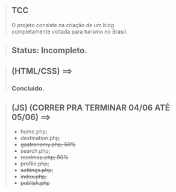 > ## TCC
> O projeto consiste na criação de um blog <br> completamente voltada para turismo no Brasil.

> ## Status: Incompleto.

> ## (HTML/CSS) ==>
> ### Concluído.

> ## (JS) (CORRER PRA TERMINAR 04/06 ATÉ 05/06) ==>
> + home.php;
> + destination.php;
> + <s>gastronomy.php; 50%</s>
> + search.php;
> + <s>roadmap.php; 50%</s>
> + <s>profile.php;</s>
> + <s>settings.php;</s>
> + <s>index.php;</s>
> + <s>publish.php</s>